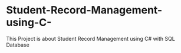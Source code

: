 # Student-Record-Management-using-C-
This Project is about Student Record Management using C# with SQL Database
